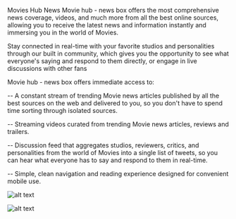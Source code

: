 Movies Hub News
Movie hub - news box offers the most comprehensive news coverage, videos, and much more from all the best online sources, allowing you to receive the latest news and information instantly and immersing you in the world of Movies.

Stay connected in real-time with your favorite studios and personalities through our built in community, which gives you the opportunity to see what everyone's saying and respond to them directly, or engage in live discussions with other fans

Movie hub - news box offers immediate access to:

-- A constant stream of trending Movie news articles published by all the best sources on the web and delivered to you, so you don't have to spend time sorting through isolated sources.

-- Streaming videos curated from trending Movie news articles, reviews and trailers.

-- Discussion feed that aggregates studios, reviewers, critics, and personalities from the world of Movies into a single list of tweets, so you can hear what everyone has to say and respond to them in real-time.

-- Simple, clean navigation and reading experience designed for convenient mobile use.



![alt text](https://moviesnews.webnode.com/_files/200000002-ebee3ece9c/Simulator%20Screen%20Shot%20-%20iPhone%206%20Plus%20-%202018-12-01%20at%2013.57.06.png)

![alt text](https://moviesnews.webnode.com/_files/200000000-71a0b72994/Simulator%20Screen%20Shot%20-%20iPhone%206%20Plus%20-%202018-12-01%20at%2013.57.18.png)
